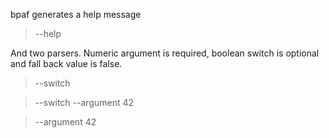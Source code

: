 bpaf generates a help message

> --help

And two parsers. Numeric argument is required, boolean switch is optional and fall back value
is false.

> --switch

> --switch --argument 42

> --argument 42

